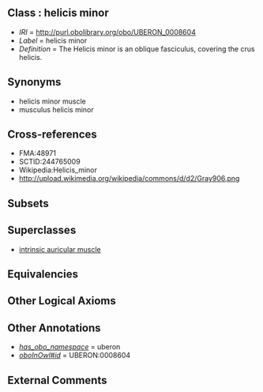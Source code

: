 
## Class : helicis minor

 * *IRI* = http://purl.obolibrary.org/obo/UBERON_0008604
 * *Label* = helicis minor
 * *Definition* = The Helicis minor is an oblique fasciculus, covering the crus helicis.

## Synonyms

 * helicis minor muscle
 * musculus helicis minor

## Cross-references

 * FMA:48971
 * SCTID:244765009
 * Wikipedia:Helicis_minor
 * http://upload.wikimedia.org/wikipedia/commons/d/d2/Gray906.png

## Subsets


## Superclasses

 * [intrinsic auricular muscle](../../UBERON/96/UBERON_0001596.md)

## Equivalencies


## Other Logical Axioms


## Other Annotations

 * *[has_obo_namespace](../../ce/oboInOwl#hasOBONamespace.md)* = uberon
 * *[oboInOwl#id](../../id/oboInOwl#id.md)* = UBERON:0008604

## External Comments

